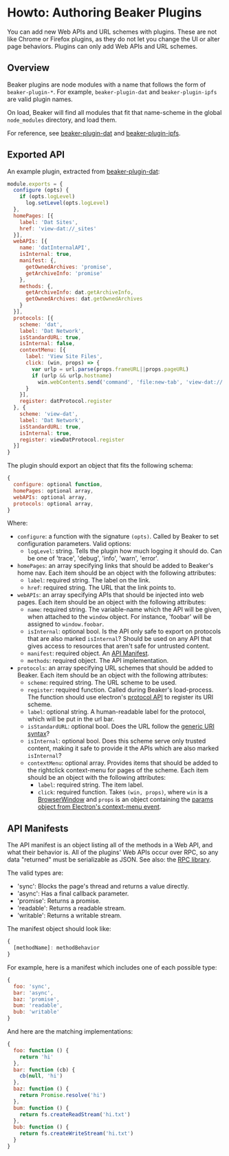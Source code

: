 # Howto: Authoring Beaker Plugins

You can add new Web APIs and URL schemes with plugins.
These are not like Chrome or Firefox plugins, as they do not let you change the UI or alter page behaviors.
Plugins can only add Web APIs and URL schemes.

## Overview

Beaker plugins are node modules with a name that follows the form of `beaker-plugin-*`.
For example, `beaker-plugin-dat` and `beaker-plugin-ipfs` are valid plugin names.

On load, Beaker will find all modules that fit that name-scheme in the global `node_modules` directory, and load them.

For reference, see [beaker-plugin-dat](https://github.com/pfrazee/beaker-plugin-dat) and [beaker-plugin-ipfs](https://github.com/pfrazee/beaker-plugin-ipfs).

## Exported API

An example plugin, extracted from [beaker-plugin-dat](https://github.com/pfrazee/beaker-plugin-dat):

```js
module.exports = {
  configure (opts) {
    if (opts.logLevel)
      log.setLevel(opts.logLevel)
  },
  homePages: [{
    label: 'Dat Sites',
    href: 'view-dat://_sites'
  }],
  webAPIs: [{
    name: 'datInternalAPI',
    isInternal: true,
    manifest: {,
      getOwnedArchives: 'promise',
      getArchiveInfo: 'promise'
    },
    methods: {,
      getArchiveInfo: dat.getArchiveInfo,
      getOwnedArchives: dat.getOwnedArchives
    }
  }],
  protocols: [{
    scheme: 'dat',
    label: 'Dat Network',
    isStandardURL: true,
    isInternal: false,
    contextMenu: [{
      label: 'View Site Files',
      click: (win, props) => {
        var urlp = url.parse(props.frameURL||props.pageURL)
        if (urlp && urlp.hostname)
          win.webContents.send('command', 'file:new-tab', 'view-dat://'+urlp.hostname+'/')
      }
    }],
    register: datProtocol.register
  }, {
    scheme: 'view-dat',
    label: 'Dat Network',
    isStandardURL: true,
    isInternal: true,
    register: viewDatProtocol.register
  }]
}
```

The plugin should export an object that fits the following schema:

```js
{
  configure: optional function,
  homePages: optional array,
  webAPIs: optional array,
  protocols: optional array,
}
```

Where:

- `configure`: a function with the signature `(opts)`. Called by Beaker to set configuration parameters. Valid options:
  - `logLevel`: string. Tells the plugin how much logging it should do. Can be one of 'trace', 'debug', 'info', 'warn', 'error'.
- `homePages`: an array specifying links that should be added to Beaker's home nav. Each item should be an object with the following attributes:
  - `label`: required string. The label on the link.
  - `href`: required string. The URL that the link points to.
- `webAPIs`: an array specifying APIs that should be injected into web pages. Each item should be an object with the following attributes:
  - `name`: required string. The variable-name which the API will be given, when attached to the `window` object. For instance, 'foobar' will be assigned to `window.foobar`.
  - `isInternal`: optional bool. Is the API only safe to export on protocols that are also marked `isInternal`? Should be used on any API that gives access to resources that aren't safe for untrusted content.
  - `manifest`: required object. An [API Manifest](#api-manifests).
  - `methods`: required object. The API implementation.
- `protocols`: an array specifying URL schemes that should be added to Beaker. Each item should be an object with the following attributes:
  - `scheme`: required string. The URL scheme to be used.
  - `register`: required function. Called during Beaker's load-process. The function should use electron's [protocol API](http://electron.atom.io/docs/api/protocol/) to register its URI scheme.
  - `label`: optional string. A human-readable label for the protocol, which will be put in the url bar.
  - `isStandardURL`: optional bool. Does the URL follow the [generic URI syntax](http://electron.atom.io/docs/api/protocol/#protocolregisterstandardschemesschemes)?
  - `isInternal`: optional bool. Does this scheme serve only trusted content, making it safe to provide it the APIs which are also marked `isInternal`?
  - `contextMenu`: optional array. Provides items that should be added to the rightclick context-menu for pages of the scheme. Each item should be an object with the following attributes:
    - `label`: required string. The item label.
    - `click`: required function. Takes `(win, props)`, where `win` is a [BrowserWindow](http://electron.atom.io/docs/api/browser-window/) and `props` is an object containing the [params object from Electron's context-menu event](http://electron.atom.io/docs/api/web-contents/#event-context-menu).

## API Manifests

The API manifest is an object listing all of the methods in a Web API, and what their behavior is.
All of the plugins' Web APIs occur over RPC, so any data "returned" must be serializable as JSON.
See also: the [RPC library](https://github.com/pfrazee/pauls-electron-rpc).

The valid types are:

 - 'sync': Blocks the page's thread and returns a value directly.
 - 'async': Has a final callback parameter.
 - 'promise': Returns a promise.
 - 'readable': Returns a readable stream.
 - 'writable': Returns a writable stream.

The manifest object should look like:

```js
{
  [methodName]: methodBehavior
}
```

For example, here is a manifest which includes one of each possible type:

```js
{
  foo: 'sync',
  bar: 'async',
  baz: 'promise',
  bum: 'readable',
  bub: 'writable'
}
```

And here are the matching implementations:

```js
{
  foo: function () {
    return 'hi'
  },
  bar: function (cb) {
    cb(null, 'hi')
  },
  baz: function () {
    return Promise.resolve('hi')
  },
  bum: function () {
    return fs.createReadStream('hi.txt')
  },
  bub: function () {
    return fs.createWriteStream('hi.txt')
  }
}
```